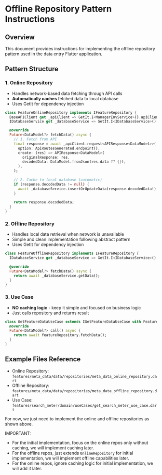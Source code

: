 # Offline Repository Pattern Instructions

## Overview
This document provides instructions for implementing the offline repository pattern used in the data entry Flutter application.

## Pattern Structure

### 1. Online Repository
- Handles network-based data fetching through API calls
- **Automatically caches** fetched data to local database
- Uses GetIt for dependency injection

```dart
class FeatureOnlineRepository implements IFeatureRepository {
  BaseAPIClient get _apiClient => GetIt.I<ManagerEnvService>().apiClient;
  IDatabaseService get _databaseService => GetIt.I<IDatabaseService>();

  @override
  Future<DataModel?> fetchData() async {
    // 1. Fetch from API
    final response = await _apiClient.request<APIResponse<DataModel>>(
      option: ApiRoutesGenerated.endpoint(),
      create: (res) => APIResponse<DataModel>(
        originalResponse: res,
        decodedData: DataModel.fromJson(res.data ?? {}),
      ),
    );
    
    // 2. Cache to local database (automatic)
    if (response.decodedData != null) {
      await _databaseService.insertOrUpdateData(response.decodedData!);
    }
    
    return response.decodedData;
  }
}
```

### 2. Offline Repository
- Handles local data retrieval when network is unavailable
- Simple and clean implementation following abstract pattern
- Uses GetIt for dependency injection

```dart
class FeatureOfflineRepository implements IFeatureRepository {
  IDatabaseService get _databaseService => GetIt.I<IDatabaseService>();

  @override
  Future<DataModel?> fetchData() async {
    return await _databaseService.getData();
  }
}
```

### 3. Use Case
- **NO caching logic** - keep it simple and focused on business logic
- Just calls repository and returns result

```dart
class GetFeatureDataUseCase extends IGetFeatureDataUseCase with FeatureMixin {
  @override
  Future<DataModel?> call() async {
    return await featureRepository.fetchData();
  }
}
```

## Example Files Reference

- Online Repository: `features/meta_data/data/repositories/meta_data_online_repository.dart`
- Offline Repository: `features/meta_data/data/repositories/meta_data_offline_repository.dart`
- Use Case: `features/search_meter/domain/useCases/get_search_meter_use_case.dart`


For now, we just need to implement the online and offline repositories as shown above.


IMPORTANT:
- For the initial implementation, focus on the online repos only without caching, we will implement caching later.
- For the offline repos, just extends `OnlineRepository` for initial implementation, we will implement offline capabilities later.
- For the online repos, ignore caching logic for initial implementation, we will add it later.



